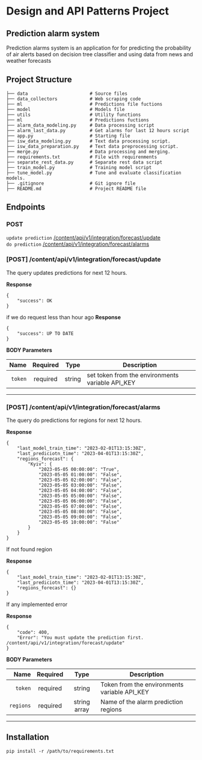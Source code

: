 # Design and API Patterns Project

## Prediction alarm system
Prediction alarms system is an application for for predicting the probability of air alerts based on decision tree classifier and using data from news and weather forecasts

## Project Structure
```shell
├── data                       # Source files
├── data_collectors            # Web scraping code
├── ml                         # Predictions file fuctions
├── model                      # Models file
├── utils                      # Utility functions
├── ml                         # Predictions fuctions
├── alarm_data_modeling.py     # Data processing script
├── alarm_last_data.py         # Get alarms for last 12 hours script
├── app.py                     # Starting file
├── isw_data_modeling.py       # Text data processing script.
├── isw_data_preparation.py    # Text data preprocessing script.
├── merge.py                   # Data processing and merging.
├── requirements.txt           # File with requirenments
├── separate_rest_data.py      # Separate rest data script
├── train_model.py             # Training model script
├── tune_model.py              # Tune and evaluate classification models.
├── .gitignore                 # Git ignore file
├── README.md                  # Project README file
```

## Endpoints
### POST
`update prediction`  [/content/api/v1/integration/forecast/update](#post-update) <br/>
`do prediction`  [/content/api/v1/integration/forecast/alarms](#post-alarms) <br/>

### [POST] /content/api/v1/integration/forecast/update

The query updates predictions for next 12 hours.

**Response**
```
{
    "success": OK
}
```

if we do request less than hour ago
**Response**
```
{
    "success": UP TO DATE
}
```

**BODY Parameters**

|          Name | Required |  Type   | Description                                                                                                                                                         |
| -------------:|:--------:|:-------:| --------------------------------------------------------------------------------------------------------------------------|
|     `token` | required | string  | set token from the environments variable API_KEY                                                                   |

___

### [POST] /content/api/v1/integration/forecast/alarms

The query do predictions for regions for next 12 hours.

**Response**
```
{
    "last_model_train_time": "2023-02-01T13:15:30Z",
    "last_prediciotn_time": "2023-04-01T13:15:30Z",
    "regions_forecast": {
        "Kyiv": {
            "2023-05-05 00:00:00": "True",
            "2023-05-05 01:00:00": "False",
            "2023-05-05 02:00:00": "False",
            "2023-05-05 03:00:00": "False",
            "2023-05-05 04:00:00": "False",
            "2023-05-05 05:00:00": "False",
            "2023-05-05 06:00:00": "False",
            "2023-05-05 07:00:00": "False",
            "2023-05-05 08:00:00": "False",
            "2023-05-05 09:00:00": "False",
            "2023-05-05 10:00:00": "False"
        }
    }
}
```

If not found region

**Response**
```
{
    "last_model_train_time": "2023-02-01T13:15:30Z",
    "last_prediciotn_time": "2023-04-01T13:15:30Z",
    "regions_forecast": {}
}
```

If any implemented error

**Response**
```
{
    "code": 400,
    "Error": "You must update the prediction first. /content/api/v1/integration/forecast/update"
} 
```

**BODY Parameters**

|          Name | Required |  Type   | Description                                                                                                                                                         |
| -------------:|:--------:|:-------:| --------------------------------------------------------------------------------------------------------------------------|
|     `token` | required | string  | Token from the environments variable API_KEY                                                                   |
|     `regions` | required | string array  | Name of the alarm prediction regions                                                                  |

___

## Installation
```
pip install -r /path/to/requirements.txt
```

